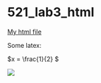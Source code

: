 # 521_lab3_html

[My html file](https://github.com/xiaoweideng/521_lab3_html/blob/master/Report.html)

Some latex:

$x = \frac{1}{2} $

<img src="https://latex.codecogs.com/gif.latex? y = \frac{1}{x}" />
